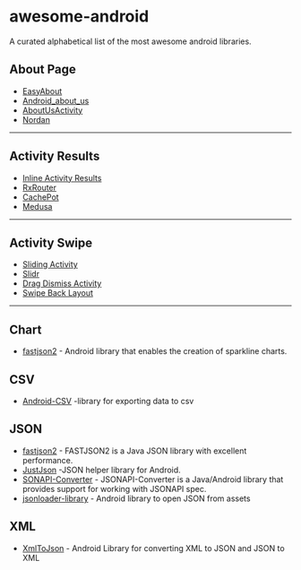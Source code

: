 # awesome-android

A curated alphabetical list of the most awesome android libraries.

## About Page

- [EasyAbout](https://github.com/marcoscgdev/EasyAbout)
- [Android_about_us](https://github.com/krishnanmuthiahpillai/android_about_us)
- [AboutUsActivity](https://github.com/manimaran96/AboutUsActivity)
- [Nordan](https://github.com/Dan629pl/nordan-simply-page-android)

---

## Activity Results

- [Inline Activity Results](https://github.com/afollestad/inline-activity-result)
- [RxRouter](https://github.com/ssseasonnn/RxRouter)
- [CachePot](https://github.com/kimkevin/CachePot)
- [Medusa](https://github.com/Trendyol/medusa)

---

## Activity Swipe 

- [Sliding Activity](https://github.com/klinker41/android-slidingactivity)
- [Slidr](https://github.com/r0adkll/Slidr)
- [Drag Dismiss Activity](https://github.com/klinker24/Android-DragDismissActivity)
- [Swipe Back Layout](https://github.com/gongwen/SwipeBackLayout)

---

## Chart

- [fastjson2](https://github.com/robinhood/spark) - Android library that enables the creation of sparkline charts. 

## CSV
- [Android-CSV](https://github.com/abdymm/Android-CSV) -library for exporting data to csv

## JSON

- [fastjson2](https://github.com/alibaba/fastjson2) - FASTJSON2 is a Java JSON library with excellent performance. 
- [JustJson](https://github.com/apptik/JustJson) -JSON helper library for Android.
- [SONAPI-Converter](https://github.com/jasminb/jsonapi-converter) - JSONAPI-Converter is a Java/Android library that provides support for working with JSONAPI spec.
- [jsonloader-library](https://github.com/zainfikrih/jsonloader-library) - Android library to open JSON from assets

## XML

- [XmlToJson](https://github.com/smart-fun/XmlToJson) - Android Library for converting XML to JSON and JSON to XML



